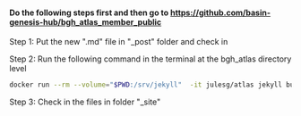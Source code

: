 #### Do the following steps first and then go to https://github.com/basin-genesis-hub/bgh_atlas_member_public

Step 1: Put the new ".md" file in "_post" folder and check in

Step 2: Run the following command in the terminal at the bgh_atlas directory level
```bash
docker run --rm --volume="$PWD:/srv/jekyll"  -it julesg/atlas jekyll build
```

Step 3: Check in the files in folder "_site"

